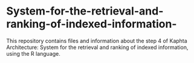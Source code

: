 # System-for-the-retrieval-and-ranking-of-indexed-information-
This repository contains files and information about the step 4 of Kaphta Architecture: System for the retrieval and ranking of indexed information, using the R language.
